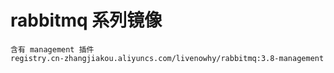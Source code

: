 # rabbitmq 系列镜像

    含有 management 插件
    registry.cn-zhangjiakou.aliyuncs.com/livenowhy/rabbitmq:3.8-management
